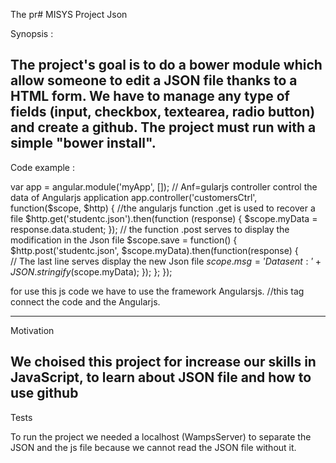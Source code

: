 The pr# MISYS
Project Json


Synopsis :

The project's goal is to do a bower module which allow someone to edit a JSON file thanks to a HTML form.
We have to manage any type of fields (input, checkbox, textearea, radio button) and create a github.
The project must run with a simple "bower install".
--------------------------------------------------------------------------------------------------------------------------
Code example :

var app = angular.module('myApp', []);
        // Anf=gularjs controller control the data of Angularjs application	
     app.controller('customersCtrl', function($scope, $http) {
        //the angularjs function .get is used to recover a file	
     $http.get('studentc.json').then(function (response) {
     $scope.myData = response.data.student;
   });
        // the function .post serves to display the modification in the Json file
     $scope.save = function() {            						
     $http.post('studentc.json', $scope.myData).then(function(response) {    
        // The last line serves display the new Json file
     $scope.msg = 'Data sent: '+ JSON.stringify($scope.myData);
    });
    };
  });
  
for use this js code we have to use the framework Angularsjs.
		//this tag connect the code and the Angularjs. 
<script src="https://ajax.googleapis.com/ajax/libs/angularjs/1.1.5/angular.min.js"></script>  
------------------------------------------------------------------------------------------------------------------------
Motivation

We choised this project for increase our skills in JavaScript, to learn about JSON file and how to use github
------------------------------------------------------------------------------------------------------------------------
Tests

To run the project we needed a localhost (WampsServer) to separate the JSON and the js file because we cannot read the JSON file without it.







